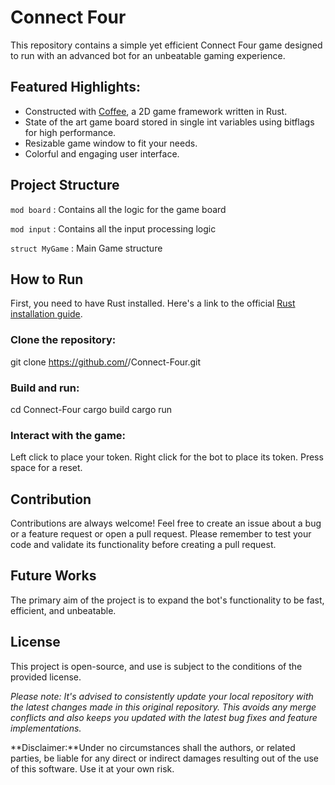 # Connect Four

This repository contains a simple yet efficient Connect Four game designed to run with an advanced bot for an unbeatable gaming experience.

## Featured Highlights:

- Constructed with [Coffee](https://github.com/hecrj/coffee), a 2D game framework written in Rust.
- State of the art game board stored in single int variables using bitflags for high performance.
- Resizable game window to fit your needs.
- Colorful and engaging user interface.

## Project Structure

`mod board` : Contains all the logic for the game board

`mod input` : Contains all the input processing logic

`struct MyGame` : Main Game structure

## How to Run
First, you need to have Rust installed. Here's a link to the official [Rust installation guide](https://www.rust-lang.org/tools/install).

### Clone the repository:
git clone https://github.com/<Your Username>/Connect-Four.git

### Build and run:
cd Connect-Four cargo build cargo run

### Interact with the game:
Left click to place your token.
Right click for the bot to place its token.
Press space for a reset.

## Contribution 
Contributions are always welcome! Feel free to create an issue about a bug or a feature request or open a pull request.
Please remember to test your code and validate its functionality before creating a pull request.

## Future Works
The primary aim of the project is to expand the bot's functionality to be fast, efficient, and unbeatable.

## License
This project is open-source, and use is subject to the conditions of the provided license.

*Please note: It's advised to consistently update your local repository with the latest changes made in this original repository. This avoids any merge conflicts and also keeps you updated with the latest bug fixes and feature implementations.*

**Disclaimer:**Under no circumstances shall the authors, or related parties, be liable for any direct or indirect damages resulting out of the use of this software. Use it at your own risk.
